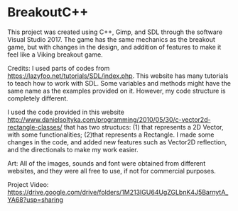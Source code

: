 # BreakoutC++
This project was created using C++, Gimp, and SDL through the software Visual Studio 2017. The game has the same mechanics as the breakout game, but with changes in the design, and addition of features to make it feel like a Viking breakout game.
 
 
Credits:
I used parts of codes from https://lazyfoo.net/tutorials/SDL/index.php. This website has many tutorials to teach how to work with SDL. Some variables and methods might have the same name as the examples provided on it. However, my code structure is completely different.

I used the code provided in this website http://www.danielsoltyka.com/programming/2010/05/30/c-vector2d-rectangle-classes/ that has two structucs: (1) that represents a 2D Vector, with some functionalities; (2)that represents a Rectangle. I made some changes in the code, and added new features such as Vector2D reflection, and the directionals to make my work easier. 

Art: All of the images, sounds and font were obtained from different websites, and they were all free to use, if not for commercial purposes. 

Project Video: https://drive.google.com/drive/folders/1M213IGU64UgZGLbnK4J5BarnytA_YA68?usp=sharing
